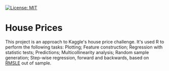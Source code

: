 [![License: MIT](https://img.shields.io/badge/License-MIT-yellow.svg)](./LICENSE)
# House Prices
This project is an approach to Kaggle's house price challenge. It's used R to perform the following tasks: Plotting; Feature construction; Regression with statistic tests; Predictions; Multicollinearity analysis; Random sample generation; Step-wise regression, forward and backwards, based on [RMSLE](https://www.kaggle.com/wiki/RootMeanSquaredLogarithmicError) out of sample.
